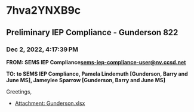 # 7hva2YNXB9c
## Preliminary IEP Compliance - Gunderson 822
### Dec 2, 2022, 4:17:39 PM
**FROM: SEMS IEP Compliance<sems-iep-compliance-user@nv.ccsd.net>**

**TO: to SEMS IEP Compliance, Pamela Lindemuth [Gunderson, Barry and June MS], Jameylee Sparrow [Gunderson, Barry and June MS]**


Greetings, 





* [Attachment: Gunderson.xlsx](7hva2YNXB9c-attachment-1.xlsx)
